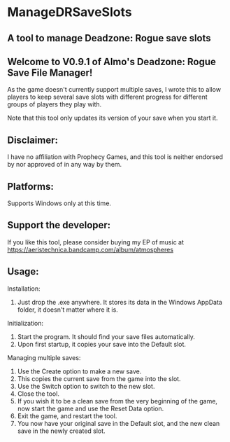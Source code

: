 # ManageDRSaveSlots
A tool to manage Deadzone: Rogue save slots
-------------------------------------------

Welcome to V0.9.1 of Almo's Deadzone: Rogue Save File Manager!
------------------------------------------------------------

As the game doesn't currently support multiple saves, I wrote this to allow players to keep several save slots with different progress for different groups of players they play with.

Note that this tool only updates its version of your save when you start it.

Disclaimer:
-----------
I have no affiliation with Prophecy Games, and this tool is neither endorsed by nor approved of in any way by them.

Platforms:
----------
Supports Windows only at this time.

Support the developer:
----------------------
If you like this tool, please consider buying my EP of music at https://aeristechnica.bandcamp.com/album/atmospheres

Usage:
------

Installation:
1. Just drop the .exe anywhere. It stores its data in the Windows AppData folder, it doesn't matter where it is.

Initialization:
1. Start the program. It should find your save files automatically.
2. Upon first startup, it copies your save into the Default slot.

Managing multiple saves:
1. Use the Create option to make a new save.
2. This copies the current save from the game into the slot.
3. Use the Switch option to switch to the new slot.
4. Close the tool.
5. If you wish it to be a clean save from the very beginning of the game, now start the game and use the Reset Data option.
6. Exit the game, and restart the tool.
7. You now have your original save in the Default slot, and the new clean save in the newly created slot.


